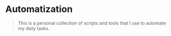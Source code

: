 # Automatization

> This is a personal collection of scripts and tools that I use to automate my daily tasks.